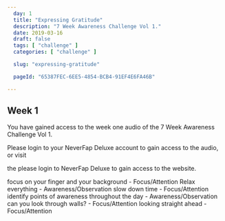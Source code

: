 ```yaml
---
  day: 1
  title: "Expressing Gratitude"
  description: "7 Week Awareness Challenge Vol 1."
  date: 2019-03-16
  draft: false
  tags: [ "challenge" ]
  categories: [ "challenge" ]

  slug: "expressing-gratitude"

  pageId: "65387FEC-6EE5-4854-BCB4-91EF4E6FA46B"

---
```


## Week 1 

You have gained access to the week one audio of the 7 Week Awareness Challenge Vol 1.

Please login to your NeverFap Deluxe account to gain access to the audio, or visit 



 the please login to NeverFap Deluxe to gain access to the website.





focus on your finger and your background - Focus/Attention
Relax everything - Awareness/Observation
slow down time - Focus/Attention
identify points of awareness throughout the day - Awareness/Observation
can you look through walls? - Focus/Attention
looking straight ahead - Focus/Attention

